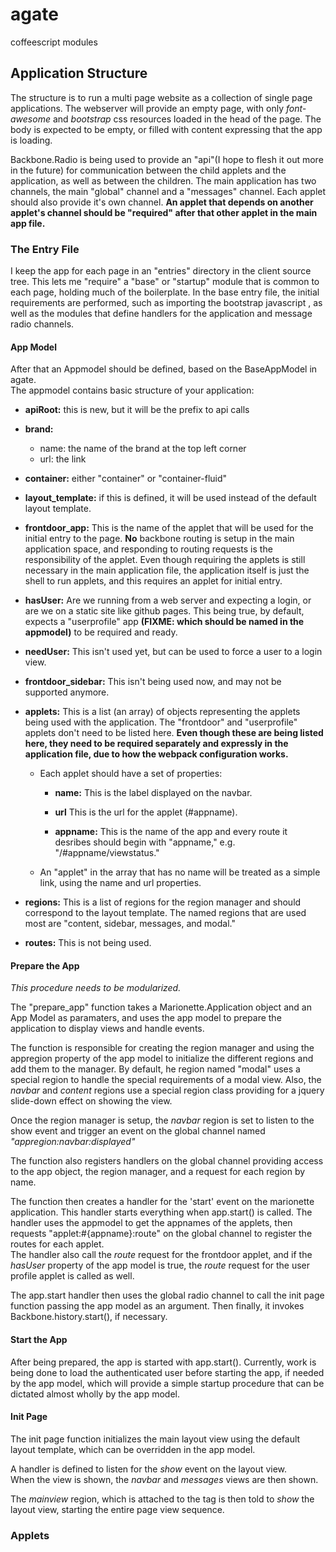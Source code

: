 # agate
coffeescript modules

## Application Structure

The structure is to run a multi page website as a collection 
of single page applications.  The webserver will provide an empty 
page, with only *font-awesome* and *bootstrap* css resources loaded 
in the head of the page.  The body is expected to be empty, or filled
with content expressing that the app is loading.

Backbone.Radio is being used to provide an "api"(I hope to flesh it out
more in the future) for communication between the child applets and the 
application, as well as between the children.  The main application has 
two channels, the main "global" channel and a "messages" channel.  Each 
applet should also provide it's own channel.  **An applet that depends 
on another applet's channel should be "required" after that other 
applet in the main app file.** 



### The Entry File

I keep the app for each page in an "entries" directory in the client source 
tree.  This lets me "require" a "base" or "startup" module that is common to 
each page, holding much of the boilerplate.  In the base entry file, the 
initial requirements are performed, such as importing the bootstrap 
javascript , as well as the modules that define handlers for the application 
and message radio channels.

#### App Model

After that an Appmodel should be defined, based on the BaseAppModel in agate.  
The appmodel contains basic structure of your application:

- **apiRoot:** this is new, but it will be the prefix to api calls

- **brand:**

	- name: the name of the brand at the top left corner
	- url: the link

- **container:** either "container" or "container-fluid"

- **layout_template:** if this is defined, it will be used
  instead of the default layout template.

- **frontdoor_app:**  This is the name of the applet 
  that will be used for the initial entry to the page.  **No** 
  backbone routing is setup in the main application space, and 
  responding to routing requests is the responsibility of the 
  applet.  Even though requiring the applets is still necessary in 
  the main application file, the application itself is just the 
  shell to run applets, and this requires an applet for initial 
  entry.
  
- **hasUser:** Are we running from a web server and expecting a login, or
  are we on a static site like github pages.  This being true, by default, 
  expects a "userprofile" app **(FIXME: which should be named in the 
  appmodel)** to be required and ready.
  
- **needUser:**  This isn't used yet, but can be used to force 
  a user to a login view.
  
- **frontdoor_sidebar:**  This isn't being used now, and may not 
  be supported anymore.
  
- **applets:**  This is a list (an array) of objects representing the applets
  being used with the application.  The "frontdoor" and "userprofile" 
  applets don't need to be listed here.  **Even though these are being 
  listed here, they need to be required separately and expressly in the 
  application file, due to how the webpack configuration works.**
  
  - Each applet should have a set of properties:
  
	  - **name:**  This is the label displayed on the navbar.
	  
	  - **url**  This is the url for the applet (#appname).
	  
	  - **appname:**  This is the name of the app and every route
	  it desribes should begin with "appname," e.g. "/#appname/viewstatus."
	  
  - An "applet" in the array that has no name will be treated as a 
  simple link, using the name and url properties.
  
- **regions:**  This is a list of regions for the region manager and should
  correspond to the layout template.  The named regions that are used most 
  are "content, sidebar, messages, and modal."

- **routes:**  This is not being used.


#### Prepare the App

*This procedure needs to be modularized.*

The "prepare_app" function takes a Marionette.Application object and 
an App Model as paramaters, and uses the app model to prepare the 
application to display views and handle events.

The function is responsible for creating the region manager and 
using the appregion property of the app model to initialize the 
different regions and add them to the manager.  By default, he region 
named "modal" uses a special region to handle the special requirements 
of a modal view.  Also, the *navbar* and *content* regions use a 
special region class providing for a jquery slide-down effect on
showing the view.

Once the region manager is setup, the *navbar* region is set to 
listen to the show event and trigger an event on the global 
channel named *"appregion:navbar:displayed"*

The function also registers handlers on the global channel 
providing access to the app object, the region manager, and 
a request for each region by name.

The function then creates a handler for the 'start' event on 
the marionette application.  This handler starts everything when
app.start() is called.  The handler uses the appmodel to get the 
appnames of the applets, then requests "applet:#{appname}:route" 
on the global channel to register the routes for each applet.  
The handler also call the *route* request for the frontdoor applet, 
and if the *hasUser* property of the app model is true, the *route* 
request for the user profile applet is called as well.  

The app.start handler then uses the global radio channel to call the 
init page function passing the app model as an argument.  Then finally, 
it invokes Backbone.history.start(), if necessary.

#### Start the App

After being prepared, the app is started with app.start().  Currently,
work is being done to load the authenticated user before starting the 
app, if needed by the app model, which will provide a simple startup 
procedure that can be dictated almost wholly by the app model.


#### Init Page

The init page function initializes the main layout view using the default 
layout template, which can be overridden in the app model.

A handler is defined to listen for the *show* event on the layout view.  
When the view is shown, the *navbar* and *messages* views are then 
shown.

The *mainview* region, which is attached to the *<body>* tag is then 
told to *show* the layout view, starting the entire page view sequence.


### Applets


